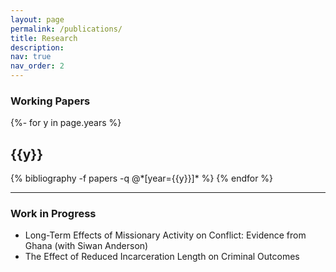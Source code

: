 ```yaml
---
layout: page
permalink: /publications/
title: Research
description: 
nav: true
nav_order: 2
---
```

<!-- _pages/publications.md -->
<h3> Working Papers </h3>

<div class="publications">
  {%- for y in page.years %}
    <h2 class="year">{{y}}</h2>
    {% bibliography -f papers -q @*[year={{y}}]* %}
  {% endfor %}
</div>

---
### Work in Progress

- Long-Term Effects of Missionary Activity on Conflict: Evidence from Ghana (with Siwan Anderson)
- The Effect of Reduced Incarceration Length on Criminal Outcomes
